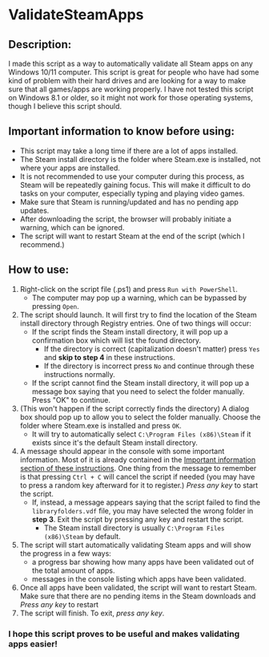 # ValidateSteamApps
## Description:
I made this script as a way to automatically validate all Steam apps on any Windows 10/11 computer. This script is great for people who have had some kind of problem with their hard drives and are looking for a way to make sure that all games/apps are working properly. I have not tested this script on Windows 8.1 or older, so it might not work for those operating systems, though I believe this script should.
## Important information to know before using:
 - This script may take a long time if there are a lot of apps installed.
 - The Steam install directory is the folder where Steam.exe is installed, not where your apps are installed.
 - It is not recommended to use your computer during this process, as Steam will be repeatedly gaining focus. This will make it difficult to do tasks on your computer, especially typing and playing video games.
 - Make sure that Steam is running/updated and has no pending app updates.
 - After downloading the script, the browser will probably initiate a warning, which can be ignored.
 - The script will want to restart Steam at the end of the script (which I recommend.)

## How to use:
1. Right-click on the script file (.ps1) and press `Run with PowerShell`.
    * The computer may pop up a warning, which can be bypassed by pressing `Open`.
2. The script should launch. It will first try to find the location of the Steam install directory through Registry entries. One of two things will occur:
	* If the script finds the Steam install directory, it will pop up a confirmation box which will list the found directory.
		* If the directory is correct (capitalization doesn't matter) press `Yes` and **skip to step 4** in these instructions.
		* If the directory is incorrect press `No` and continue through these instructions normally.
	* If the script cannot find the Steam install directory, it will pop up a message box saying that you need to select the folder manually. Press "OK" to continue.
3. (This won't happen if the script correctly finds the directory) A dialog box should pop up to allow you to select the folder manually. Choose the folder where Steam.exe is installed and press `OK`.
    - It will try to automatically select `C:\Program Files (x86)\Steam` if it exists since it's the default Steam install directory.
4. A message should appear in the console with some important information. Most of it is already contained in the [Important information section of these instructions](#important-information-to-know-before-using). One thing from the message to remember is that pressing `Ctrl + C` will cancel the script if needed (you may have to press a random key afterward for it to register.) *Press any key* to start the script.
    - If, instead, a message appears saying that the script failed to find the `libraryfolders.vdf` file, you may have selected the wrong folder in **step 3**. Exit the script by pressing any key and restart the script.
        - The Steam install directory is usually `C:\Program Files (x86)\Steam` by default.
5. The script will start automatically validating Steam apps and will show the progress in a few ways:
    * a progress bar showing how many apps have been validated out of the total amount of apps.
    * messages in the console listing which apps have been validated.
6. Once all apps have been validated, the script will want to restart Steam. Make sure that there are no pending items in the Steam downloads and *Press any key* to restart
7. The script will finish. To exit, *press any key*.
### I hope this script proves to be useful and makes validating apps easier!
